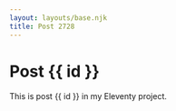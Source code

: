 ```yaml
---
layout: layouts/base.njk
title: Post 2728
---
```


# Post {{ id }}

This is post {{ id }} in my Eleventy project.
